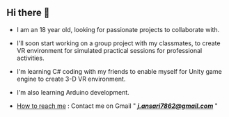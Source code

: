 ## Hi there 👋

- I am an 18 year old, looking for passionate projects to collaborate with.
- I'll soon start working on a group project with my classmates, to create VR environment for simulated practical sessions for professional activities.
- I'm learning C# coding with my friends to enable myself for Unity game engine to create 3-D VR environment.
- I'm also learning Arduino development.

- <ins>How to reach me</ins> : Contact me on Gmail " ***j.ansari7862@gmail.com*** "

<!--
**AnonymousNo0b/AnonymousNo0b** is a ✨ _special_ ✨ repository because its `README.md` (this file) appears on your GitHub profile.

Here are some ideas to get you started:

- 🔭 I’m currently working on ...
- 🌱 I’m currently learning ...
- 👯 I’m looking to collaborate on ...
- 🤔 I’m looking for help with ...
- 💬 Ask me about ...
- 📫 How to reach me: ...
- 😄 Pronouns: ...
- ⚡ Fun fact: ...
-->
